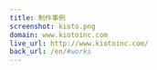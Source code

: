```yaml
---
title: 制作事例
screenshot: kioto.png
domain: www.kiotoinc.com
live_url: http://www.kiotoinc.com/
back_url: /en/#works
---
```

